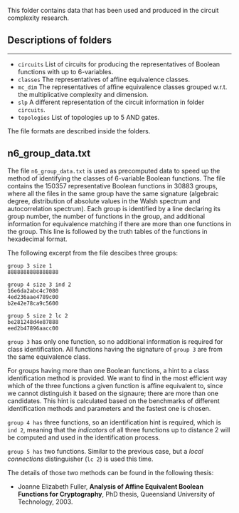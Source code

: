 This folder contains data that has been used and produced in the circuit complexity research.


## Descriptions of folders

---

- `circuits` List of circuits for producing the representatives of Boolean functions with up to 6-variables.
- `classes` The representatives of affine equivalence classes.
- `mc_dim` The representatives of affine equivalence classes grouped w.r.t. the multiplicative complexity and dimension.
- `slp` A different representation of the circuit information in folder `circuits`.
- `topologies` List of topologies up to 5 AND gates.

The file formats are described inside the folders. 


## n6_group_data.txt

The file `n6_group_data.txt` is used as precomputed data to speed up the method of identifying the classes of 6-variable Boolean functions. The file contains the 150357 representative Boolean functions in 30883 groups, where all the files in the same group have the same signature (algebraic degree, distribution of absolute values in the Walsh spectrum and autocorrelation spectrum). Each group is identified by a line declaring its group number, the number of functions in the group, and additional information for equivalence matching if there are more than one functions in the group. This line is followed by the truth tables of the functions in hexadecimal format.

The following excerpt from the file descibes three groups:

```
group 3 size 1
8888888888888888

group 4 size 3 ind 2 
16e6da2abc4c7080
4ed236aae4789c00
b2e42e78ca9c5600

group 5 size 2 lc 2 
be281248d4e87888
eed2b47896aacc00
```

`group 3` has only one function, so no additional information is required for class identification. All functions having the signature of `group 3` are from the same equivalence class.

For groups having more than one Boolean functions, a hint to a class identification method is provided. We want to find in the most efficient way which of the three functions a given function is affine equivalent to, since we cannot distinguish it based on the signaure; there are more than one candidates. This hint is calculated based on the benchmarks of different identification methods and parameters and the fastest one is chosen.

`group 4 has` three functions, so  an identification hint is required, which is `ind 2`, meaning that the *indicators* of all three functions up to distance 2 will be computed and used in the identification process.

`group 5 has` two functions. Similar to the previous case, but a *local connections* distinguisher (`lc 2`) is used this time.

The details of those two methods can be found in the following thesis:

- Joanne Elizabeth Fuller, **Analysis of Affine Equivalent Boolean Functions for Cryptography**,  PhD thesis, Queensland University of Technology, 2003.

